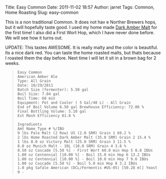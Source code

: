 Title: Easy Common
Date: 2011-11-02 18:57
Author: jarret
Tags: Common, Home Roasting
Slug: easy-common

This is a non traditional Common. It does not hav e Norther Brewers
hops, but it will hopefully taste good. I used my home made [Dark Amber
Malt][] for the first time! I also did a First Wort Hop, which I have
never done before. We will see how it turns out.


UPDATE: This tastes AWESOME. It is really malty and the color is
beautiful. Its a nice dark red. You can taste the home roasted malts,
but thats because I roasted them the day before. Next time I will let it
sit in a brown bag for 2 weeks.


>     Easy Common
>     American Amber Ale
>     Type: All Grain
>     Date: 10/29/2011
>     Batch Size (fermenter): 5.50 gal
>     Boil Size: 7.04 gal
>     Boil Time: 60 min
>     Equipment: Pot and Cooler ( 5 Gal/40 L) - All Grain
>     End of Boil Volume 6.50 gal Brewhouse Efficiency: 72.00 %
>     Final Bottling Volume: 5.10 gal
>     Est Mash Efficiency 81.8 % 
>
>     Ingredients
>     Amt Name Type # %/IBU
>     9 lbs Pale Malt (2 Row) US (2.0 SRM) Grain 1 69.2 %
>     2 lbs Home Roasted Dark Amber Malt (35.0 SRM) Grain 2 15.4 %
>     1 lbs 8.0 oz Victory Malt (25.0 SRM) Grain 3 11.5 %
>     8.0 oz Munich Malt - 10L (10.0 SRM) Grain 4 3.8 %
>     0.50 oz Cascade [5.50 %] - First Wort 60.0 min Hop 5 8.8 IBUs
>     1.00 oz Centennial [10.00 %] - Boil 15.0 min Hop 6 13.2 IBUs
>     1.00 oz Centennial [10.00 %] - Boil 10.0 min Hop 7 9.6 IBUs
>     1.00 oz Cascade [5.50 %] - Boil 5.0 min Hop 8 3.2 IBUs
>     1.0 pkg Safale American (DCL/Fermentis #US-05) [50.28 ml] Yeast 9 -

  [Dark Amber Malt]: http://beer.moopless.com/roasting/dark-amber-malt/
    "Dark Amber Malt"
